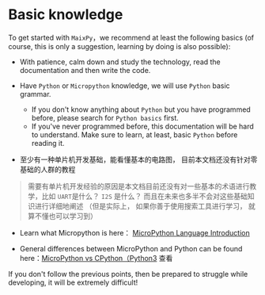Basic knowledge
=========

To get started with `MaixPy`，we recommend at least the following basics (of course, this is only a suggestion, learning by doing is also possible):

* With patience, calm down and study the technology, read the documentation and then write the code.

* Have `Python` or `Micropython` knowledge, we will use `Python` basic grammar.
  * If you don't know anything about `Python` but you have programmed before, please search for `Python basics` first. 
  * If you've never programmed before, this documentation will be hard to understand. Make sure to learn, at least, basic `Python` before reading it.

* 至少有一种单片机开发基础，能看懂基本的电路图， 目前本文档还没有针对零基础的人群的教程
> 需要有单片机开发经验的原因是本文档目前还没有对一些基本的术语进行教学，比如 `UART`是什么？ `I2S` 是什么？ 而且在未来也多半不会对这些基础知识进行详细地阐述 （但是实际上， 如果你善于使用搜索工具进行学习， 就算不懂也可以学习到）

* Learn what Micropython is here： [MicroPython Language Introduction](http://docs.micropython.org/en/latest/reference/index.html)

* General differences between MicroPython and Python can be found here：[MicroPython vs CPython（Python3](http://docs.micropython.org/en/latest/genrst/index.html) 查看

If you don't follow the previous points, then be prepared to struggle while developing, it will be extremely difficult! 
